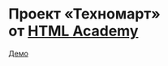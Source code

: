 # Проект «Техномарт» от [HTML Academy](https://htmlacademy.ru/)

[Демо](https://v-zdorovcev.github.io/1507737-technomart-30/)
